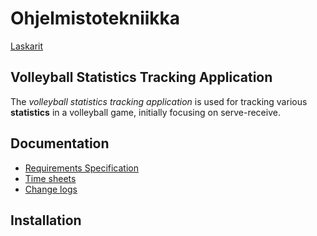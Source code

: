 # Ohjelmistotekniikka
[Laskarit](https://github.com/rautiais/ot-harjoitustyo/tree/main/laskarit)

## Volleyball Statistics Tracking Application

The _volleyball statistics tracking application_ is used for tracking various **statistics** in a volleyball game, initially focusing on serve-receive.

## Documentation

- [Requirements Specification](https://github.com/rautiais/ot-harjoitustyo/blob/main/volleystats-app/dokumentaatio/vaatimusmaarittely.md)
- [Time sheets](https://github.com/rautiais/ot-harjoitustyo/blob/main/volleystats-app/dokumentaatio/tuntikirjanpito.md)
- [Change logs](https://github.com/rautiais/ot-harjoitustyo/blob/main/volleystats-app/dokumentaatio/changelog.md)

## Installation